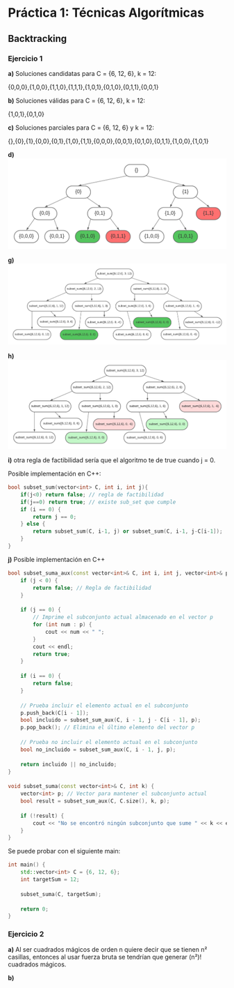 # Práctica 1: Técnicas Algorítmicas

## Backtracking

### Ejercicio 1

**a)** Soluciones candidatas para C = {6, 12, 6}, k = 12: 

{0,0,0},{1,0,0},{1,1,0},{1,1,1},{1,0,1},{0,1,0},{0,1,1},{0,0,1}

**b)** Soluciones válidas para C = {6, 12, 6}, k = 12: 

{1,0,1},{0,1,0}

**c)** Soluciones parciales para C = {6, 12, 6} y k = 12:

{},{0},{1},{0,0},{0,1},{1,0},{1,1},{0,0,0},{0,0,1},{0,1,0},{0,1,1},{1,0,0},{1,0,1}

**d)**
![im1](images/backtraking_tree.png)

**g)**
![im1](images/subset_sum.png)

**h)**
![im1](images/ej1_tree_regla_factibilidad.png)

**i)** otra regla de factibilidad sería que el algoritmo te de true cuando j = 0.

Posible implementación en C++:
```cpp
bool subset_sum(vector<int> C, int i, int j){
    if(j<0) return false; // regla de factibilidad
    if(j==0) return true; // existe sub_set que cumple
    if (i == 0) {
        return j == 0;
    } else {
        return subset_sum(C, i-1, j) or subset_sum(C, i-1, j-C[i-1]);
    }
}
```

**j)** Posible implementación en C++

```cpp
bool subset_suma_aux(const vector<int>& C, int i, int j, vector<int>& p) {
    if (j < 0) {
        return false; // Regla de factibilidad
    }

    if (j == 0) {
        // Imprime el subconjunto actual almacenado en el vector p
        for (int num : p) {
            cout << num << " ";
        }
        cout << endl;
        return true;
    }

    if (i == 0) {
        return false;
    }

    // Prueba incluir el elemento actual en el subconjunto
    p.push_back(C[i - 1]);
    bool incluido = subset_sum_aux(C, i - 1, j - C[i - 1], p);
    p.pop_back(); // Elimina el último elemento del vector p

    // Prueba no incluir el elemento actual en el subconjunto
    bool no_incluido = subset_sum_aux(C, i - 1, j, p);

    return incluido || no_incluido;
}

void subset_suma(const vector<int>& C, int k) {
    vector<int> p; // Vector para mantener el subconjunto actual
    bool result = subset_sum_aux(C, C.size(), k, p);

    if (!result) {
        cout << "No se encontró ningún subconjunto que sume " << k << endl;
    }
}
```

Se puede probar con el siguiente main:

```cpp
int main() {
    std::vector<int> C = {6, 12, 6};
    int targetSum = 12;

    subset_suma(C, targetSum);

    return 0;
}
```

### Ejercicio 2

**a)** Al ser cuadrados mágicos de orden n quiere decir que se tienen n² casillas, entonces al usar fuerza bruta se tendrían que generar (n²)! cuadrados mágicos.

**b)**
  

